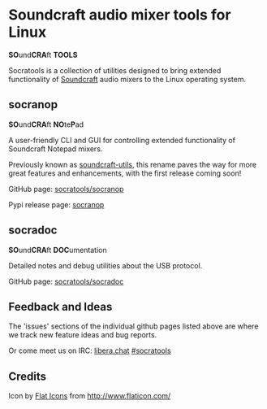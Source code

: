Soundcraft audio mixer tools for Linux
======================================

**SO**und**CRA**ft **TOOLS**

Socratools is a collection of utilities designed to bring
extended functionality of [Soundcraft](https://soundcraft.com)
audio mixers to the Linux operating system.

socranop
--------

**SO**und**CRA**ft **NO**te**P**ad

A user-friendly CLI and GUI for controlling extended
functionality of Soundcraft Notepad mixers.

Previously known as
[soundcraft-utils](https://soundcraft-utils.github.io), this
rename paves the way for more great features and enhancements,
with the first release coming soon!

GitHub page: [socratools/socranop](https://github.com/socratools/socranop)

Pypi release page: [socranop](https://pypi.org/project/socranop/)

socradoc
--------

**SO**und**CRA**ft **DOC**umentation

Detailed notes and debug utilities about the USB protocol.

GitHub page: [socratools/socradoc](https://github.com/socratools/socradoc)

Feedback and Ideas
------------------

The 'issues' sections of the individual github pages listed above are where we track new feature ideas and bug reports.

Or come meet us on IRC: [libera.chat](https://libera.chat) [#socratools](https://web.libera.chat/?channel=#socratools)

Credits
-------

Icon by [Flat Icons](https://www.flaticon.com/authors/flat-icons) from http://www.flaticon.com/
